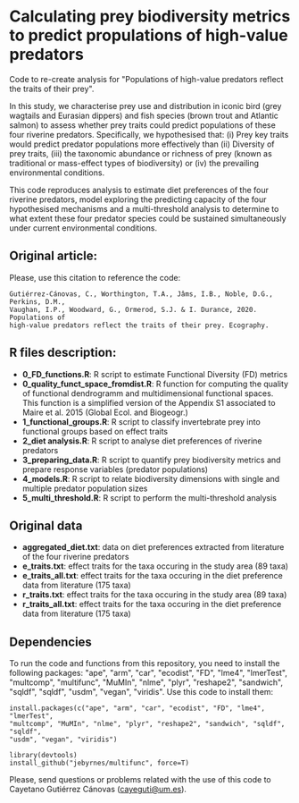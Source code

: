 # Calculating prey biodiversity metrics to predict propulations of high-value predators

Code to re-create analysis for "Populations of high-value predators reflect the traits of their prey". 

In this study, we characterise prey use and distribution in iconic bird (grey wagtails and Eurasian dippers) and fish species (brown trout and Atlantic salmon) to assess whether prey traits could predict populations of these four riverine predators. Specifically, we hypothesised that: (i) Prey key traits would predict predator populations more effectively than (ii) Diversity of prey traits, (iii) the taxonomic abundance or richness of prey (known as traditional or mass-effect types of biodiversity) or (iv) the prevailing environmental conditions. 

This code reproduces analysis to estimate diet preferences of the four riverine predators, model exploring the predicting capacity of the four hypothesised mechanisms and a multi-threshold analysis to determine to what extent these four predator species could be sustained simultaneously under current environmental conditions.

## Original article:

Please, use this citation to reference the code:

```
Gutiérrez-Cánovas, C., Worthington, T.A., Jâms, I.B., Noble, D.G., Perkins, D.M., 
Vaughan, I.P., Woodward, G., Ormerod, S.J. & I. Durance, 2020. Populations of 
high-value predators reflect the traits of their prey. Ecography.
```

## R files description:

* **0_FD_functions.R**: R script to estimate Functional Diversity (FD) metrics
* **0_quality_funct_space_fromdist.R**: R function for computing the quality of functional dendrogramm and multidimensional functional spaces. This function is a simplified version of the Appendix S1 associated to Maire et al. 2015 (Global Ecol. and Biogeogr.)
* **1_functional_groups.R**: R script to classify invertebrate prey into functional groups based on effect traits
* **2_diet analysis.R**: R script to analyse diet preferences of riverine predators
* **3_preparing_data.R**: R script to quantify prey biodiversity metrics and prepare response variables (predator populations)
* **4_models.R**: R script to relate biodiversity dimensions with single and multiple predator population sizes
* **5_multi_threshold.R**: R script to perform the multi-threshold analysis

## Original data
* **aggregated_diet.txt**: data on diet preferences extracted from literature of the four riverine predators
* **e_traits.txt**: effect traits for the taxa occuring in the study area (89 taxa)
* **e_traits_all.txt**: effect traits for the taxa occuring in the diet preference data from literature (175 taxa)
* **r_traits.txt**: effect traits for the taxa occuring in the study area (89 taxa)
* **r_traits_all.txt**: effect traits for the taxa occuring in the diet preference data from literature (175 taxa)

## Dependencies
To run the code and functions from this repository, you need to install the following packages: "ape", "arm", "car", "ecodist", "FD", "lme4", "lmerTest", 
"multcomp", "multifunc", "MuMIn", "nlme", "plyr", "reshape2", "sandwich", "sqldf", "sqldf", "usdm", "vegan", "viridis". Use this code to install them:

```
install.packages(c("ape", "arm", "car", "ecodist", "FD", "lme4", "lmerTest", 
"multcomp", "MuMIn", "nlme", "plyr", "reshape2", "sandwich", "sqldf", "sqldf", 
"usdm", "vegan", "viridis")
              
library(devtools)
install_github("jebyrnes/multifunc", force=T)
```

Please, send questions or problems related with the use of this code to Cayetano Gutiérrez Cánovas (cayeguti@um.es).

